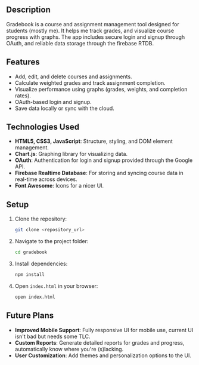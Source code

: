 ## Description
Gradebook is a course and assignment management tool designed for students (mostly me). It helps me track grades, and visualize course progress with graphs. The app includes secure login and signup through OAuth, and reliable data storage through the firebase RTDB.

## Features
- Add, edit, and delete courses and assignments.
- Calculate weighted grades and track assignment completion.
- Visualize performance using graphs (grades, weights, and completion rates).
- OAuth-based login and signup.
- Save data locally or sync with the cloud.

## Technologies Used  
- **HTML5, CSS3, JavaScript**: Structure, styling, and DOM element management.
- **Chart.js**: Graphing library for visualizing data.
- **OAuth**: Authentication for login and signup provided through the Google API.
- **Firebase Realtime Database**: For storing and syncing course data in real-time across devices.
- **Font Awesome**: Icons for a nicer UI.

## Setup  
1. Clone the repository:
   ```bash
   git clone <repository_url>
   ```
2. Navigate to the project folder:
   ```bash
   cd gradebook
   ```
3. Install dependencies:
   ```bash
   npm install
   ```
4. Open `index.html` in your browser:
   ```bash
   open index.html
   ```

## Future Plans  
- **Improved Mobile Support**: Fully responsive UI for mobile use, current UI isn't bad but needs some TLC.
- **Custom Reports**: Generate detailed reports for grades and progress, automatically know where you're (s)lacking.
- **User Customization**: Add themes and personalization options to the UI.
